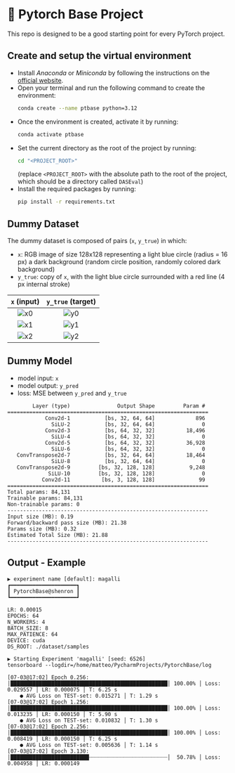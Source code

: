 # 🐐 Pytorch Base Project
This repo is designed to be a good starting point for every PyTorch project.

## Create and setup the virtual environment
- Install _Anaconda_ or _Miniconda_ by following the instructions on the [official website](https://docs.conda.io/projects/conda/en/latest/user-guide/install/index.html).
- Open your terminal and run the following command to create the environment:
    ```bash
    conda create --name ptbase python=3.12
    ```
- Once the environment is created, activate it by running:
    ```bash
    conda activate ptbase
    ```
- Set the current directory as the root of the project by running:
    ```bash
    cd "<PROJECT_ROOT>"
    ```
  (replace `<PROJECT_ROOT>` with the absolute path to the root of the project, which should be a directory called `DASEval`) 
- Install the required packages by running:
    ```bash
    pip install -r requirements.txt
    ```

## Dummy Dataset

The dummy dataset is composed of pairs (`x`, `y_true`) in which:
* `x`: RGB image of size 128x128 representing a light blue circle 
   (radius = 16 px) a dark background (random circle position, randomly 
   colored dark background)
* `y_true`: copy of `x`, with the light blue circle surrounded with a red 
   line (4 px internal stroke)

|             `x` (input)              |          `y_true` (target)           |
|:------------------------------------:|:------------------------------------:|
| ![x0](dataset/samples/train/0_x.png) | ![y0](dataset/samples/train/0_y.png) |
| ![x1](dataset/samples/train/1_x.png) | ![y1](dataset/samples/train/1_y.png) |
| ![x2](dataset/samples/train/5_x.png) | ![y2](dataset/samples/train/5_y.png) |

## Dummy Model
* model input: `x`
* model output: `y_pred`
* loss: MSE between `y_pred` and `y_true`

```
        Layer (type)               Output Shape         Param #
================================================================
            Conv2d-1           [bs, 32, 64, 64]             896
              SiLU-2           [bs, 32, 64, 64]               0
            Conv2d-3           [bs, 64, 32, 32]          18,496
              SiLU-4           [bs, 64, 32, 32]               0
            Conv2d-5           [bs, 64, 32, 32]          36,928
              SiLU-6           [bs, 64, 32, 32]               0
   ConvTranspose2d-7           [bs, 32, 64, 64]          18,464
              SiLU-8           [bs, 32, 64, 64]               0
   ConvTranspose2d-9         [bs, 32, 128, 128]           9,248
             SiLU-10         [bs, 32, 128, 128]               0
           Conv2d-11          [bs, 3, 128, 128]              99
================================================================
Total params: 84,131
Trainable params: 84,131
Non-trainable params: 0
----------------------------------------------------------------
Input size (MB): 0.19
Forward/backward pass size (MB): 21.38
Params size (MB): 0.32
Estimated Total Size (MB): 21.88
----------------------------------------------------------------
```

## Output - Example

```
▶ experiment name [default]: magalli
┏━━━━━━━━━━━━━━━━━━━━━┓
┃ PytorchBase@shenron ┃
┗━━━━━━━━━━━━━━━━━━━━━┛

LR: 0.00015
EPOCHS: 64
N_WORKERS: 4
BATCH_SIZE: 8
MAX_PATIENCE: 64
DEVICE: cuda
DS_ROOT: ./dataset/samples

▶ Starting Experiment 'magalli' [seed: 6526]
tensorboard --logdir=/home/matteo/PycharmProjects/PytorchBase/log

[07-03@17:02] Epoch 0.256: │██████████████████████████████████████████████████│ 100.00% │ Loss: 0.029557 │ LR: 0.000075 │ T: 6.25 s
	● AVG Loss on TEST-set: 0.015271 │ T: 1.29 s
[07-03@17:02] Epoch 1.256: │██████████████████████████████████████████████████│ 100.00% │ Loss: 0.013235 │ LR: 0.000150 │ T: 5.90 s
	● AVG Loss on TEST-set: 0.010832 │ T: 1.30 s
[07-03@17:02] Epoch 2.256: │██████████████████████████████████████████████████│ 100.00% │ Loss: 0.008419 │ LR: 0.000150 │ T: 6.25 s
	● AVG Loss on TEST-set: 0.005636 │ T: 1.14 s
[07-03@17:02] Epoch 3.130: │█████████████████████████┈┈┈┈┈┈┈┈┈┈┈┈┈┈┈┈┈┈┈┈┈┈┈┈┈│  50.78% │ Loss: 0.004958 │ LR: 0.000149
```
